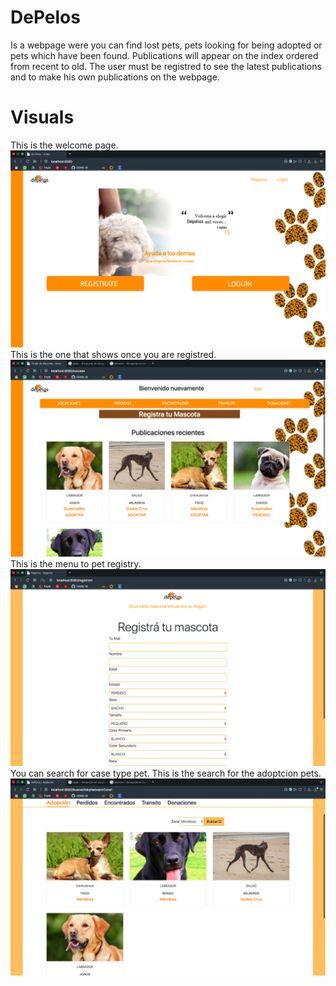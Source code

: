 # DePelos
Is a webpage were you can find lost pets, pets looking for being adopted or pets which have been found. Publications will appear on the index ordered from recent to old.
The user must be registred to see the latest publications and to make his own publications on the webpage.

# Visuals
This is the welcome page.
![Image description](pics/login.png)
This is the one that shows once you are registred.
![Image description](pics/inicio.png)
This is the menu to pet registry.
![Image description](pics/registrasmascota.png)
You can search for case type pet. This is the search for the adoptcion pets.
![Image description](pics/adopcion.png)




